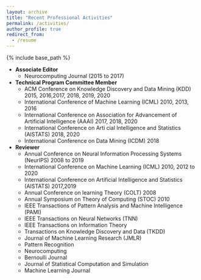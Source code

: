 ```yaml
---
layout: archive
title: "Recent Professional Activities"
permalink: /activities/
author_profile: true
redirect_from:
  - /resume
---
```


{% include base_path %}



* **Associate Editor**
  * Neurocomputing Journal (2015 to 2017)
* **Technical Program Committee Member**
  * ACM Conference on Knowledge Discovery and Data Mining (KDD) 2015, 2016,2017, 2018, 2019, 2020
  * International Conference of Machine Learning (ICML) 2010, 2013, 2016
  * International Conference on Association for Advancement of Artificial Intelligence (AAAI) 2017, 2018, 2020
  * International Conference on Arti cial Intelligence and Statistics (AISTATS) 2018, 2020
  * International Conference on Data Mining (ICDM) 2018
* **Reviewer**
  * Annual Conference on Neural Information Processing Systems (NeurIPS) 2008 to 2019
  * International Conference on Machine Learning (ICML) 2010, 2012 to 2020
  * International Conference on Artificial Intelligence and Statistics (AISTATS) 2017,2019
  * Annual Conference on learning Theory (COLT) 2008
  * Annual Symposium on Theory of Computing (STOC) 2010
  * IEEE Transactions of Pattern Analysis and Machine Intelligence (PAMI)
  * IEEE Transactions on Neural Networks (TNN)
  * IEEE Transactions on Information Theory
  * Transactions on Knowledge Discovery and Data (TKDD)
  * Journal of Machine Learning Research (JMLR)
  * Pattern Recognition
  * Neurocomputing
  * Bernoulli Journal 
  * Journal of Statistical Computation and Simulation
  * Machine Learning Journal
